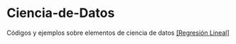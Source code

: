 # Ciencia-de-Datos
Códigos y ejemplos sobre elementos de ciencia de datos
[[Regresión Lineal]]((https://nbviewer.jupyter.org/github/DavidSolan0/Ciencia-de-Datos/blob/main/Regresi%C3%B3n%20Lineal/Regresi%C3%B3n%20Lineal.ipynb))
